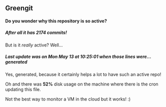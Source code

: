 ## Greengit

#### Do you wonder why this repository is so active?

##### After all it has 2174 commits!

But is it *really* active? Well...

##### Last update was on Mon May 13 at 10:25:01 when those lines were... generated

Yes, generated, because it certainly helps a lot to have such an active repo!

Oh and there was **52%** disk usage on the machine
where there is the cron updating this file.

Not the best way to monitor a VM in the cloud but it works! :)
